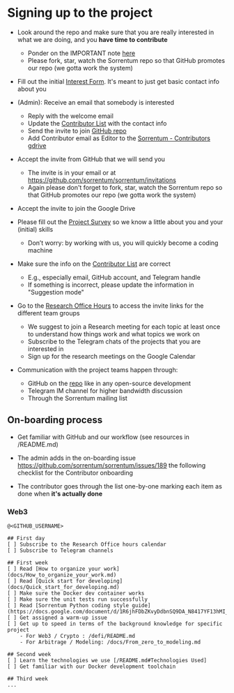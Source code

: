 # Signing up to the project

- Look around the repo and make sure that you are really interested in what we
  are doing, and you **have time to contribute**

  - Ponder on the IMPORTANT note [here](/README.md#Important)
  - Please fork, star, watch the Sorrentum repo so that GitHub promotes our repo
    (we gotta work the system)

- Fill out the initial
  [Interest Form](https://docs.google.com/forms/d/e/1FAIpQLSf6IogJch1YUMSc_GfRcMIltGEEZ1xTotbRVkwZzWT7eBz_jA/viewform?usp=sf_link).
  It's meant to just get basic contact info about you

- (Admin): Receive an email that somebody is interested

  - Reply with the welcome email
  - Update the
    [Contributor List](https://docs.google.com/spreadsheets/d/1eRZJaj5-1g6W7w_Ay4UhJEdtAvrTTM1V94cKj6_Vwoc/edit#gid=1253964093)
    with the contact info
  - Send the invite to join
    [GitHub repo](https://github.com/sorrentum/sorrentum/settings/access?guidance_task=)
  - Add Contributor email as Editor to the
    [Sorrentum - Contributors gdrive](https://drive.google.com/drive/u/0/folders/1LXwKpmaFWJI-887IoA50sVC8-dw_1L8I)

- Accept the invite from GitHub that we will send you

  - The invite is in your email or at
    https://github.com/sorrentum/sorrentum/invitations
  - Again please don't forget to fork, star, watch the Sorrentum repo so that
    GitHub promotes our repo (we gotta work the system)

- Accept the invite to join the Google Drive

- Please fill out the
  [Project Survey](https://docs.google.com/forms/d/e/1FAIpQLScRDe4gdPi6hYElea6g5Eg_xGfVorn667lEaDIhA4kuWCCC_g/viewform?usp=sf_link)
  so we know a little about you and your (initial) skills

  - Don’t worry: by working with us, you will quickly become a coding machine

- Make sure the info on the
  [Contributor List](https://docs.google.com/spreadsheets/d/1eRZJaj5-1g6W7w_Ay4UhJEdtAvrTTM1V94cKj6_Vwoc/edit#gid=1253964093)
  are correct

  - E.g., especially email, GitHub account, and Telegram handle
  - If something is incorrect, please update the information in "Suggestion
    mode"

- Go to the
  [Research Office Hours](https://docs.google.com/document/d/1bR5Xe_pSOqa2wReySsHrHPVz9zatx-QWDzvfsADDW3I/edit)
  to access the invite links for the different team groups

  - We suggest to join a Research meeting for each topic at least once to
    understand how things work and what topics we work on
  - Subscribe to the Telegram chats of the projects that you are interested in
  - Sign up for the research meetings on the Google Calendar

- Communication with the project teams happen through:

  - GitHub on the [repo](https://github.com/sorrentum/sorrentum) like in any
    open-source development
  - Telegram IM channel for higher bandwidth discussion
  - Through the Sorrentum mailing list

## On-boarding process

- Get familiar with GitHub and our workflow (see resources in /README.md)

- The admin adds in the on-boarding issue
  https://github.com/sorrentum/sorrentum/issues/189 the following checklist for
  the Contributor onboarding

- The contributor goes through the list one-by-one marking each item as done
  when **it's actually done**

### Web3

```
@<GITHUB_USERNAME>

## First day
[ ] Subscribe to the Research Office hours calendar
[ ] Subscribe to Telegram channels

## First week
[ ] Read [How to organize your work](docs/How_to_organize_your_work.md)
[ ] Read [Quick start for developing](docs/Quick_start_for_developing.md)
[ ] Make sure the Docker dev container works
[ ] Make sure the unit tests run successfully
[ ] Read [Sorrentum Python coding style guide](https://docs.google.com/document/d/1R6jhFDbZKvyDdbnSQ9DA_N8417YF13hMI_Uw4quO4Xk)
[ ] Get assigned a warm-up issue
[ ] Get up to speed in terms of the background knowledge for specific project
    - For Web3 / Crypto : /defi/README.md
    - For Arbitrage / Modeling: /docs/From_zero_to_modeling.md

## Second week
[ ] Learn the technologies we use [/README.md#Technologies Used]
[ ] Get familiar with our Docker development toolchain

## Third week
...
```